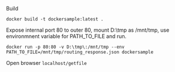 Build

```docker build -t dockersample:latest .```

Expose internal port 80 to outer 80, mount D:\tmp as /mnt/tmp, use environmnent variable for PATH_TO_FILE and run.

```docker run -p 80:80 -v D:\tmp\:/mnt/tmp --env PATH_TO_FILE=/mnt/tmp/routing_response.json dockersample```

Open browser ```localhost/getfile```